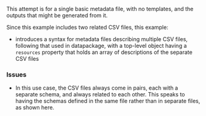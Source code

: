 This attempt is for a single basic metadata file, with no templates, and the outputs that might be generated from it.

Since this example includes two related CSV files, this example:

  * introduces a syntax for metadata files describing multiple CSV files, following that used in datapackage, with a top-level object having a `resources` property that holds an array of descriptions of the separate CSV files

### Issues

  * In this use case, the CSV files always come in pairs, each with a separate schema, and always related to each other. This speaks to having the schemas defined in the same file rather than in separate files, as shown here.